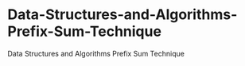 # Data-Structures-and-Algorithms-Prefix-Sum-Technique
Data Structures and Algorithms Prefix Sum Technique
